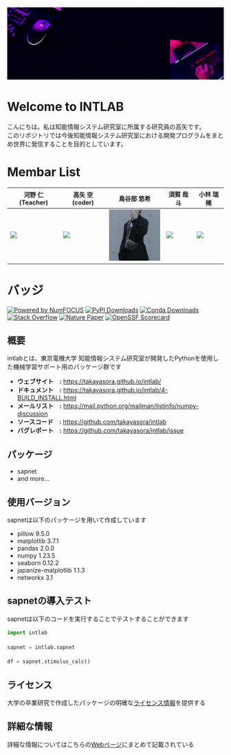 <h1 align="center">
<a href="https://takayasora.com">
  <img src="./base/source/welcome.gif" alt="Sora's GitHub Banner" width="1280">
</a>
</h1>

# Welcome to INTLAB
こんにちは。私は知能情報システム研究室に所属する研究員の高矢です。<br>
このリポジトリでは今後知能情報システム研究室における開発プログラムをまとめ世界に発信することを目的としています。


# Membar List
| 河野 仁(Teacher)                                                                                                                            | 高矢 空(coder)                                                                                                                                           | 鳥谷部 悠希                                                                                                                     | 須賀 哉斗                                                                                                                    | 小林 瑞稀                                                                                                                    |
| ------------------------------------------------------------------------------------------------------------------------------------- | ---------------------------------------------------------------------------------------------------------------------------------------------------------- | ---------------------------------------------------------------------------------------------------------------------------- | ---------------------------------------------------------------------------------------------------------------------------- | ---------------------------------------------------------------------------------------------------------------------------- |
| <img src="https://researchmap.jp/kono/avatar.jpg" width="128">              | <img src="https://pypi-camo.global.ssl.fastly.net/d4659d3927578919f40fee55b9a2ec1b0185b825/68747470733a2f2f7365637572652e67726176617461722e636f6d2f6176617461722f30373962313764396439356362313263373230643465663538376366313036373f73697a653d323235" width="128">                                  | <img src="./base/source/tori.jpg" width="128">                                                                                                 | <img src="https://salon-cherie.com/wp/wp-content/uploads/2018/12/noimage-300x300.jpg" width="128">                                                                                                 | <img src="https://salon-cherie.com/wp/wp-content/uploads/2018/12/noimage-300x300.jpg" width="128">                                                                                                 |

# バッジ
[![Powered by NumFOCUS](https://img.shields.io/badge/powered%20by-NumFOCUS-orange.svg?style=flat&colorA=E1523D&colorB=007D8A)](
https://numfocus.org)
[![PyPI Downloads](https://img.shields.io/pypi/dm/numpy.svg?label=PyPI%20downloads)](
https://pypi.org/project/numpy/)
[![Conda Downloads](https://img.shields.io/conda/dn/conda-forge/numpy.svg?label=Conda%20downloads)](
https://anaconda.org/conda-forge/numpy)
[![Stack Overflow](https://img.shields.io/badge/stackoverflow-Ask%20questions-blue.svg)](
https://stackoverflow.com/questions/tagged/numpy)
[![Nature Paper](https://img.shields.io/badge/DOI-10.1038%2Fs41586--020--2649--2-blue)](
https://doi.org/10.1038/s41586-020-2649-2)
[![OpenSSF Scorecard](https://api.securityscorecards.dev/projects/github.com/numpy/numpy/badge)](https://api.securityscorecards.dev/projects/github.com/numpy/numpy)

## 概要
intlabとは、東京電機大学 知能情報システム研究室が開発したPythonを使用した機械学習サポート用のパッケージ群です

- **ウェブサイト　:** https://takayasora.github.io/intlab/
- **ドキュメント　:** https://takayasora.github.io/intlab/4-BUILD_INSTALL.html
- **メールリスト　:** https://mail.python.org/mailman/listinfo/numpy-discussion
- **ソースコード　:** https://github.com/takayasora/intlab
- **バグレポート　:** https://github.com/takayasora/intlab/issue

## パッケージ
- sapnet
- and more...
  
## 使用バージョン
sapnetは以下のパッケージを用いて作成しています
- pillow 9.5.0
- matplotlib 3.7.1
- pandas 2.0.0
- numpy 1.23.5
- seaborn 0.12.2
- japanize-matplotlib 1.1.3
- networkx 3.1

## sapnetの導入テスト
sapnetは以下のコードを実行することでテストすることができます

```Python
import intlab

sapnet = intlab.sapnet

df = sapnet.stimulus_calc()
```

## ライセンス
  大学の卒業研究で作成したパッケージの明確な[ライセンス情報](https://takayasora.github.io/intlab/6-LICENSE.html)を提供する

## 詳細な情報
  詳細な情報についてはこちらの[Webページ](https://takayasora.github.io/intlab/)にまとめて記載されている
